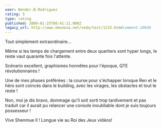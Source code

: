 ```yaml
---
user: Bender.B.Rodriguez
rating: 5
type: rating
published: 2009-01-25T00:41:11.000Z
legacy_url: http://www.emunova.net/veda/test/1133.htm#comment-10840
---
```

Tout simplement extraordinaire...

Même si les temps de chargement entre deux quartiers sont hyper longs, le reste vaut quarante fois l'attente.

Scénario excellent, graphismes honnêtes pour l'époque, QTE révolutionnaires !

Une de mes phases préférées : la course pour s'échapper lorsque Ren et le héro sont coincés dans le building, avec les virages, les obstacles et tout le reste !

Non, moi je dis bravo, dommage qu'il soit sorti trop tardivement et pas traduit car il aurait pu relancer une console inoubliable dont je suis toujours possesseur !

Vive Shenmue II ! Longue vie au Roi des Jeux vidéos!